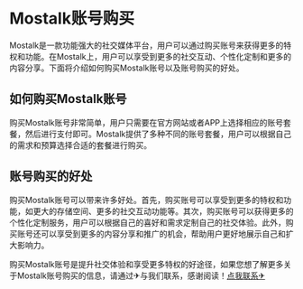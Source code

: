 # Mostalk账号购买

Mostalk是一款功能强大的社交媒体平台，用户可以通过购买账号来获得更多的特权和功能。在Mostalk上，用户可以享受到更多的社交互动、个性化定制和更多的内容分享。下面将介绍如何购买Mostalk账号以及账号购买的好处。

## 如何购买Mostalk账号

购买Mostalk账号非常简单，用户只需要在官方网站或者APP上选择相应的账号套餐，然后进行支付即可。Mostalk提供了多种不同的账号套餐，用户可以根据自己的需求和预算选择合适的套餐进行购买。

## 账号购买的好处

购买Mostalk账号可以带来许多好处。首先，购买账号可以享受到更多的特权和功能，如更大的存储空间、更多的社交互动功能等。其次，购买账号可以获得更多的个性化定制服务，用户可以根据自己的喜好和需求定制自己的社交体验。此外，购买账号还可以享受到更多的内容分享和推广的机会，帮助用户更好地展示自己和扩大影响力。

购买Mostalk账号是提升社交体验和享受更多特权的好途径，如果您想了解更多关于Mostalk账号购买的信息，请通过✈与我们联系，感谢阅读！[点我联系✈](https://img.G208.com)